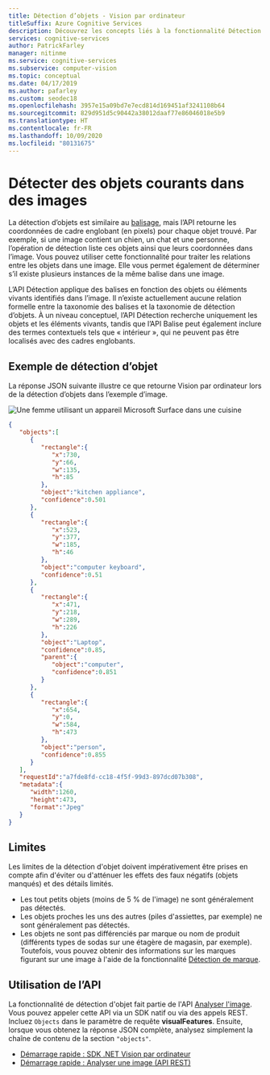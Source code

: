 ```yaml
---
title: Détection d’objets - Vision par ordinateur
titleSuffix: Azure Cognitive Services
description: Découvrez les concepts liés à la fonctionnalité Détection d’objets de l’API Vision par ordinateur - utilisation et limites.
services: cognitive-services
author: PatrickFarley
manager: nitinme
ms.service: cognitive-services
ms.subservice: computer-vision
ms.topic: conceptual
ms.date: 04/17/2019
ms.author: pafarley
ms.custom: seodec18
ms.openlocfilehash: 3957e15a09bd7e7ecd814d169451af3241108b64
ms.sourcegitcommit: 829d951d5c90442a38012daaf77e86046018e5b9
ms.translationtype: HT
ms.contentlocale: fr-FR
ms.lasthandoff: 10/09/2020
ms.locfileid: "80131675"
---
```

# <a name="detect-common-objects-in-images"></a>Détecter des objets courants dans des images

La détection d’objets est similaire au [balisage](concept-tagging-images.md), mais l’API retourne les coordonnées de cadre englobant (en pixels) pour chaque objet trouvé. Par exemple, si une image contient un chien, un chat et une personne, l’opération de détection liste ces objets ainsi que leurs coordonnées dans l’image. Vous pouvez utiliser cette fonctionnalité pour traiter les relations entre les objets dans une image. Elle vous permet également de déterminer s’il existe plusieurs instances de la même balise dans une image.

L’API Détection applique des balises en fonction des objets ou éléments vivants identifiés dans l’image. Il n’existe actuellement aucune relation formelle entre la taxonomie des balises et la taxonomie de détection d’objets. À un niveau conceptuel, l’API Détection recherche uniquement les objets et les éléments vivants, tandis que l’API Balise peut également inclure des termes contextuels tels que « intérieur », qui ne peuvent pas être localisés avec des cadres englobants.

## <a name="object-detection-example"></a>Exemple de détection d’objet

La réponse JSON suivante illustre ce que retourne Vision par ordinateur lors de la détection d’objets dans l’exemple d’image.

![Une femme utilisant un appareil Microsoft Surface dans une cuisine](./Images/windows-kitchen.jpg)

```json
{
   "objects":[
      {
         "rectangle":{
            "x":730,
            "y":66,
            "w":135,
            "h":85
         },
         "object":"kitchen appliance",
         "confidence":0.501
      },
      {
         "rectangle":{
            "x":523,
            "y":377,
            "w":185,
            "h":46
         },
         "object":"computer keyboard",
         "confidence":0.51
      },
      {
         "rectangle":{
            "x":471,
            "y":218,
            "w":289,
            "h":226
         },
         "object":"Laptop",
         "confidence":0.85,
         "parent":{
            "object":"computer",
            "confidence":0.851
         }
      },
      {
         "rectangle":{
            "x":654,
            "y":0,
            "w":584,
            "h":473
         },
         "object":"person",
         "confidence":0.855
      }
   ],
   "requestId":"a7fde8fd-cc18-4f5f-99d3-897dcd07b308",
   "metadata":{
      "width":1260,
      "height":473,
      "format":"Jpeg"
   }
}
```

## <a name="limitations"></a>Limites

Les limites de la détection d'objet doivent impérativement être prises en compte afin d'éviter ou d'atténuer les effets des faux négatifs (objets manqués) et des détails limités.

* Les tout petits objets (moins de 5 % de l'image) ne sont généralement pas détectés.
* Les objets proches les uns des autres (piles d'assiettes, par exemple) ne sont généralement pas détectés.
* Les objets ne sont pas différenciés par marque ou nom de produit (différents types de sodas sur une étagère de magasin, par exemple). Toutefois, vous pouvez obtenir des informations sur les marques figurant sur une image à l'aide de la fonctionnalité [Détection de marque](concept-brand-detection.md).

## <a name="use-the-api"></a>Utilisation de l’API

La fonctionnalité de détection d'objet fait partie de l'API [Analyser l'image](https://westcentralus.dev.cognitive.microsoft.com/docs/services/5adf991815e1060e6355ad44/operations/56f91f2e778daf14a499e1fa). Vous pouvez appeler cette API via un SDK natif ou via des appels REST. Incluez `Objects` dans le paramètre de requête **visualFeatures**. Ensuite, lorsque vous obtenez la réponse JSON complète, analysez simplement la chaîne de contenu de la section `"objects"`.

* [Démarrage rapide : SDK .NET Vision par ordinateur](./quickstarts-sdk/client-library.md?pivots=programming-language-csharp)
* [Démarrage rapide : Analyser une image (API REST)](./quickstarts/csharp-analyze.md)